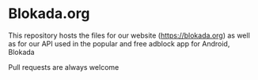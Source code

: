 # Blokada.org

This repository hosts the files for our website (https://blokada.org)
 as well as for our API used in the popular
and free adblock app for Android, Blokada

Pull requests are always welcome
